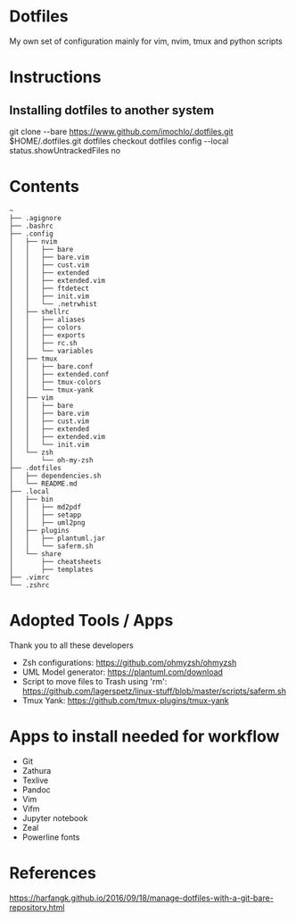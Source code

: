 # Dotfiles
My own set of configuration mainly for vim, nvim, tmux and python scripts

# Instructions
## Installing dotfiles to another system
git clone --bare https://www.github.com/imochlo/.dotfiles.git $HOME/.dotfiles.git
dotfiles checkout
dotfiles config --local status.showUntrackedFiles no

# Contents
```
~
├── .agignore
├── .bashrc
├── .config
│   ├── nvim
│   │   ├── bare
│   │   ├── bare.vim
│   │   ├── cust.vim
│   │   ├── extended
│   │   ├── extended.vim
│   │   ├── ftdetect
│   │   ├── init.vim
│   │   └── .netrwhist
│   ├── shellrc
│   │   ├── aliases
│   │   ├── colors
│   │   ├── exports
│   │   ├── rc.sh
│   │   └── variables
│   ├── tmux
│   │   ├── bare.conf
│   │   ├── extended.conf
│   │   ├── tmux-colors
│   │   └── tmux-yank
│   ├── vim
│   │   ├── bare
│   │   ├── bare.vim
│   │   ├── cust.vim
│   │   ├── extended
│   │   ├── extended.vim
│   │   └── init.vim
│   └── zsh
│       └── oh-my-zsh
├── .dotfiles
│   ├── dependencies.sh
│   └── README.md
├── .local
│   ├── bin
│   │   ├── md2pdf
│   │   ├── setapp
│   │   ├── uml2png
│   ├── plugins
│   │   ├── plantuml.jar
│   │   └── saferm.sh
│   └── share
│       ├── cheatsheets
│       ├── templates
├── .vimrc
└── .zshrc
```

# Adopted Tools / Apps
Thank you to all these developers
* Zsh configurations: https://github.com/ohmyzsh/ohmyzsh
* UML Model generator: https://plantuml.com/download
* Script to move files to Trash using 'rm': https://github.com/lagerspetz/linux-stuff/blob/master/scripts/saferm.sh
* Tmux Yank: https://github.com/tmux-plugins/tmux-yank

# Apps to install needed for workflow
* Git
* Zathura
* Texlive
* Pandoc
* Vim
* Vifm
* Jupyter notebook
* Zeal
* Powerline fonts

# References
https://harfangk.github.io/2016/09/18/manage-dotfiles-with-a-git-bare-repository.html
